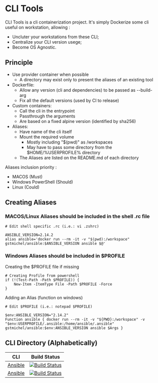 # CLI Tools

CLI Tools is a cli containerization project. It's simply Dockerize some cli useful on workstation, allowing :

- Uncluter your workstations from these CLI;
- Centralize your CLI version usege;
- Become OS Agnostic.

## Principle

- Use provider container when possible
  - A directory may exist only to present the aliases of an existing tool
- Dockerfile:
  - Allow any version (cli and dependencies) to be passed as --build-arg
  - Fix all the default versions (used by CI to release)
- Custom containers:
  - Call the cli in the entrypoint
  - Passthrough the arguments
  - Are based on a fixed alpine version (identified by sha256)
- Aliases:
  - Have name of the cli itself
  - Mount the required volume
    - Mostly including "$(pwd)" as /workspaces
    - May have to pass some directory from the $HOME/%USERPROFILE% directory
  - The Aliases are listed on the README.md of each directory

Aliases inclusion priority :

- MACOS (Must)
- Windows PowerShell (Should)
- Linux (Could)

## Creating Aliases

### MACOS/Linux Aliases should be included in the shell .rc file

    # Edit shell specific .rc (i.e.: vi .zshrc)

    ANSIBLE_VERSION=2.14.2
    alias ansible='docker run --rm -it -v "$(pwd):/workspace" gstmichel/ansible:$ANSIBLE_VERSION ansible $@'

### Windows Aliases should be included in $PROFILE

Creating the $PROFILE file if missing

    # Creating Profile from powershell
    if (!(Test-Path -Path $PROFILE)) {
        New-Item -ItemType File -Path $PROFILE -Force
    }

Adding an Alias (function on windows)

    # Edit $PROFILE (i.e.: notepad $PROFILE)

    $env:ANSIBLE_VERSION="2.14.2"
    Function ansible { docker run --rm -it -v "${PWD}:/workspace" -v "$env:USERPROFILE/.ansible:/home/ansible/.ansible" gstmichel/ansible:$env:ANSIBLE_VERSION ansible $Args }

## CLI Directory (Alphabetically)

| CLI                           | Build Status                                                                                                                                                                                                |
| ----------------------------- | ----------------------------------------------------------------------------------------------------------------------------------------------------------------------------------------------------------- |
| [Ansible](./ansible/REAME.md) | [![Build Status](https://dev.azure.com/8902828/Public/_apis/build/status/cli-tools/ansible/ansible-ci?branchName=main)](https://dev.azure.com/8902828/Public/_build/latest?definitionId=14&branchName=main) |
| [Ansible](./jf/README.md)     | [![Build Status](https://dev.azure.com/8902828/Public/_apis/build/status/cli-tools/jf/jf-ci?branchName=main)](https://dev.azure.com/8902828/Public/_build/latest?definitionId=99&branchName=main)           |
